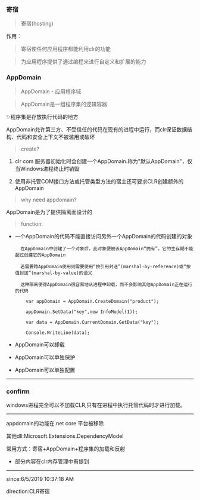 
### 寄宿 ###

> 寄宿(hosting)

作用：

> 寄宿使任何应用程序都能利用clr的功能

> 为应用程序提供了通过编程来进行自定义和扩展的能力

### AppDomain ###

> AppDomain - 应用程序域

> AppDomain是一组程序集的逻辑容器

✨程序集是存放执行代码的地方

AppDomain允许第三方、不受信任的代码在现有的进程中运行，而clr保证数据结构、代码和安全上下文不被滥用或破坏

> create?

1. clr com 服务器初始化时会创建一个AppDomain.称为"默认AppDomain"，仅当Windows进程终止时销毁

2. 使用非托管COM接口方法或托管类型方法的宿主还可要求CLR创建额外的AppDomain

> why need appdomain?

AppDomain是为了提供隔离而设计的

> function:

- 一个AppDomain的代码不能直接访问另外一个AppDomain的代码创建的对象

		在AppDomain中创建了一个对象后，此对象便被该AppDomain“拥有”。它的生存期不能超过创建它的AppDomain
	
		若需要跨AppDomain使用则需要使用“按引用封送”(marshal-by-reference)或“按值封送”(marshal-by-value)的语义

		这种隔离使得AppDomain很容易地从进程中卸载，而不会影响其他AppDomain正在运行的代码
 
		  var appDomain = AppDomain.CreateDomain("product");

	      appDomain.SetData("key",new InfoModel(1));
	
	      var data = AppDomain.CurrentDomain.GetData("key");
	
	      Console.WriteLine(data);

- AppDomain可以卸载

 
- AppDomain可以单独保护


- AppDomain可以单独配置

----------

### confirm ###

windows进程完全可以不加载CLR,只有在进程中执行托管代码时才进行加载。

----------

appdomain的功能在.net core 平台被移除

其他dll:Microsoft.Extensions.DependencyModel

常用方式：寄宿+AppDomain+程序集的加载和反射

- 部分内容在clr内存管理中有提到

----------
since:6/5/2019 10:37:18 AM 

direction:CLR寄宿